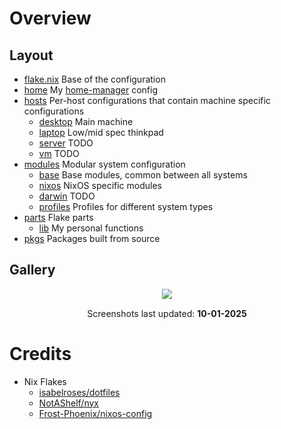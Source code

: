 # Overview

## Layout

- [flake.nix](flake.nix) Base of the configuration
- [home](home) My [home-manager](https://github.com/nix-community/home-manager)
  config
- [hosts](hosts) Per-host configurations that contain machine specific
  configurations
  - [desktop](hosts/desktop/) Main machine
  - [laptop](hosts/laptop/) Low/mid spec thinkpad
  - [server](hosts/server/) TODO
  - [vm](hosts/vm/) TODO
- [modules](modules) Modular system configuration
  - [base](modules/base/) Base modules, common between all systems
  - [nixos](modules/nixos/) NixOS specific modules
  - [darwin](modules/nixos/) TODO
  - [profiles](modules/profiles/) Profiles for different system types
- [parts](parts) Flake parts
  - [lib](parts/lib/) My personal functions
- [pkgs](pkgs) Packages built from source

## Gallery

<p align="center">
   <img src="./.github/assets/screenshots/desktop1.png" style="margin-bottom: 15px;"/> <br>
   Screenshots last updated: <b>10-01-2025</b>
</p>

# Credits

- Nix Flakes
  - [isabelroses/dotfiles](https://github.com/isabelroses/dotfiles)
  - [NotAShelf/nyx](https://github.com/NotAShelf/nyx)
  - [Frost-Phoenix/nixos-config](https://github.com/Frost-Phoenix/nixos-config)

